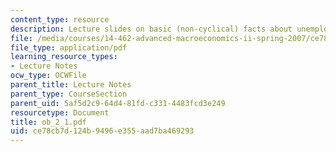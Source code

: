```yaml
---
content_type: resource
description: Lecture slides on basic (non-cyclical) facts about unemployment flows.
file: /media/courses/14-462-advanced-macroeconomics-ii-spring-2007/ce78cb7d124b9496e355aad7ba469293_ob_2_1.pdf
file_type: application/pdf
learning_resource_types:
- Lecture Notes
ocw_type: OCWFile
parent_title: Lecture Notes
parent_type: CourseSection
parent_uid: 5af5d2c9-64d4-81fd-c331-4483fcd3e249
resourcetype: Document
title: ob_2_1.pdf
uid: ce78cb7d-124b-9496-e355-aad7ba469293
---
```

